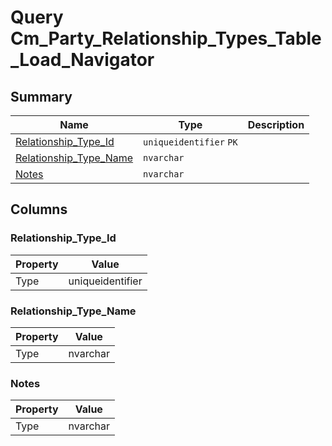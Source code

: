 # Query Cm_Party_Relationship_Types_Table_Load_Navigator


## Summary

| Name | Type | Description |
| - | - | --- |
|[Relationship_Type_Id](#relationship_type_id)|`uniqueidentifier` `PK`||
|[Relationship_Type_Name](#relationship_type_name)|`nvarchar` ||
|[Notes](#notes)|`nvarchar` ||

## Columns

### Relationship_Type_Id

| Property | Value |
| - | - |
|Type|uniqueidentifier|

### Relationship_Type_Name

| Property | Value |
| - | - |
|Type|nvarchar|

### Notes

| Property | Value |
| - | - |
|Type|nvarchar|



